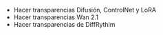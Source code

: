 - Hacer transparencias Difusión, ControlNet y LoRA
- Hacer transparencias Wan 2.1
- Hacer transparencias de DiffRythim